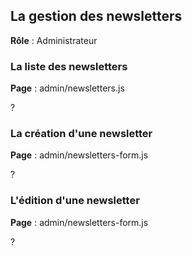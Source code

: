 ## La gestion des newsletters

**Rôle** : Administrateur

### La liste des newsletters

**Page** : admin/newsletters.js

?

### La création d'une newsletter

**Page** : admin/newsletters-form.js

?

### L'édition d'une newsletter

**Page** : admin/newsletters-form.js

?
